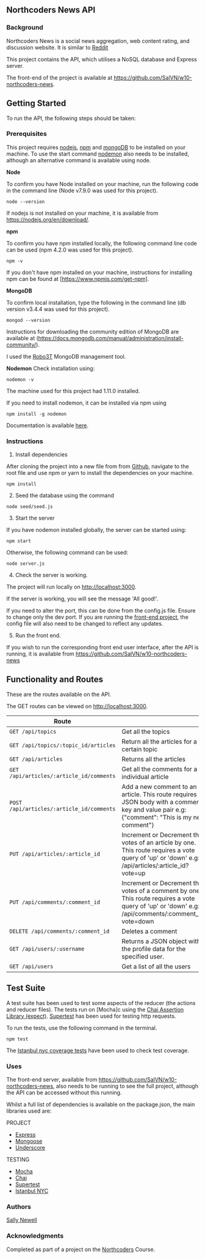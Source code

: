 ## Northcoders News API

### Background

Northcoders News is a social news aggregation, web content rating, and discussion website. It is similar to [Reddit](https://www.reddit.com/)

This project contains the API, which utilises a NoSQL database and Express server.

The front-end of the project is available at <https://github.com/SalVN/w10-northcoders-news>.

## Getting Started

To run the API, the following steps should be taken:

### Prerequisites

This project requires [nodejs](https://nodejs.org/en/download/), [npm](https://www.npmjs.com/get-npm) and [mongoDB](https://docs.mongodb.com/manual/administration/install-community/) to be installed on your machine. To use the start command [nodemon](https://nodemon.io/) also needs to be installed, although an alternative command is available using node.

<b>Node</b>

To confirm you have Node installed on your machine, run the following code in the command line (Node v7.9.0 was used for this project).
```
node --version
```
If nodejs is not installed on your machine, it is available from <https://nodejs.org/en/download/>.

<b>npm</b>

To confirm you have npm installed locally, the following command line code can be used (npm 4.2.0 was used for this project).
```
npm -v
```

If you don't have npm installed on your machine, instructions for installing npm can be found at [https://www.npmjs.com/get-npm].

<b>MongoDB</b>

To confirm local installation, type the following in the command line (db version v3.4.4 was used for this project).
```
mongod --version
``` 
Instructions for downloading the community edition of MongoDB are available at (https://docs.mongodb.com/manual/administration/install-community/).

I used the [Robo3T](https://robomongo.org/download) MongoDB management tool.

<b>Nodemon</b>
Check installation using:
```
nodemon -v
```
The machine used for this project had 1.11.0 installed.

If you need to install nodemon, it can be installed via npm using
```
npm install -g nodemon
```
Documentation is available [here](https://nodemon.io/).

### Instructions

1. Install dependencies

After cloning the project into a new file from from [Github](https://github.com/SalVN/w07-northcodersnews-api), navigate to the root file and use npm or yarn to install the dependencies on your machine.

```
npm install
```

2. Seed the database using the command
```
node seed/seed.js
```

3. Start the server

If you have nodemon installed globally, the server can be started using:
```
npm start
```
Otherwise, the following command can be used:
```
node server.js
```

4. Check the server is working.

The project will run locally on <http://localhost:3000>.

If the server is working, you will see the message 'All good!'.

If you need to alter the port, this can be done from the config.js file. Ensure to change only the dev port. If you are running the [front-end project](https://github.com/SalVN/w10-northcoders-news), the config file will also need to be changed to reflect any updates.

5. Run the front end.

If you wish to run the corresponding front end user interface, after the API is running, it is available from <https://github.com/SalVN/w10-northcoders-news>

## Functionality and Routes

These are the routes available on the API.

The GET routes can be viewed on <http://localhost:3000>.

| Route |   |
| ------|---|
| `GET /api/topics` | Get all the topics |
| `GET /api/topics/:topic_id/articles` | Return all the articles for a certain topic |
| `GET /api/articles` | Returns all the articles |
| `GET /api/articles/:article_id/comments` | Get all the comments for a individual article |
| `POST /api/articles/:article_id/comments` | Add a new comment to an article. This route requires a JSON body with a comment key and value pair e.g: {"comment": "This is my new comment"} |
| `PUT /api/articles/:article_id` | Increment or Decrement the votes of an article by one. This route requires a vote query of 'up' or 'down' e.g: /api/articles/:article_id?vote=up |
| `PUT /api/comments/:comment_id` | Increment or Decrement the votes of a comment by one. This route requires a vote query of 'up' or 'down' e.g: /api/comments/:comment_id?vote=down |
| `DELETE /api/comments/:comment_id` | Deletes a comment |
| `GET /api/users/:username` | Returns a JSON object with the profile data for the specified user. |
| `GET /api/users` | Get a list of all the users |

## Test Suite

A test suite has been used to test some aspects of the reducer (the actions and reducer files).
The tests run on [Mocha]c using the [Chai Assertion Library (expect)](http://chaijs.com/guide/styles/#expect). [Supertest](https://www.npmjs.com/package/supertest) has been used for testing http requests.

To run the tests, use the following command in the terminal.
```
npm test
```
The [Istanbul nyc coverage tests](https://istanbul.js.org/) have been used to check test coverage.

### Uses

The front-end server, available from <https://github.com/SalVN/w10-northcoders-news>, also needs to be running to see the full project, although the API can be accessed without this running.

Whilst a full list of dependencies is available on the package.json, the main libraries used are:

PROJECT
* [Express](https://expressjs.com/)
* [Mongoose](http://mongoosejs.com/)
* [Underscore](http://underscorejs.org/)

TESTING
* [Mocha](https://mochajs.org/)
* [Chai](http://chaijs.com/guide/styles/#expect)
* [Supertest](https://www.npmjs.com/package/supertest)
* [Istanbul NYC](https://istanbul.js.org/)

### Authors

[Sally Newell](https://github.com/SalVN/)

### Acknowledgments

Completed as part of a project on the [Northcoders](https://northcoders.com/) Course.